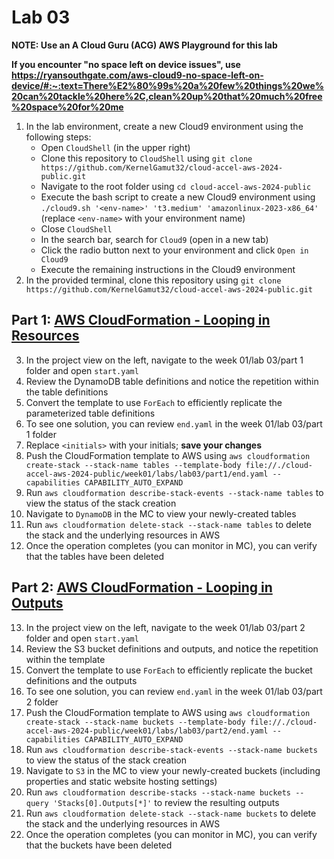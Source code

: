 # Lab 03

**NOTE: Use an A Cloud Guru (ACG) AWS Playground for this lab**

**If you encounter "no space left on device issues", use https://ryansouthgate.com/aws-cloud9-no-space-left-on-device/#:~:text=There%E2%80%99s%20a%20few%20things%20we%20can%20tackle%20here%2C,clean%20up%20that%20much%20free%20space%20for%20me**

1. In the lab environment, create a new Cloud9 environment using the following steps:
    - Open `CloudShell` (in the upper right)
    - Clone this repository to `CloudShell` using `git clone https://github.com/KernelGamut32/cloud-accel-aws-2024-public.git`
    - Navigate to the root folder using `cd cloud-accel-aws-2024-public`
    - Execute the bash script to create a new Cloud9 environment using `./cloud9.sh '<env-name>' 't3.medium' 'amazonlinux-2023-x86_64'` (replace `<env-name>` with your environment name)
    - Close `CloudShell`
    - In the search bar, search for `Cloud9` (open in a new tab)
    - Click the radio button next to your environment and click `Open in Cloud9`
    - Execute the remaining instructions in the Cloud9 environment
2. In the provided terminal, clone this repository using `git clone https://github.com/KernelGamut32/cloud-accel-aws-2024-public.git`

## Part 1: [AWS CloudFormation - Looping in Resources](https://docs.aws.amazon.com/AWSCloudFormation/latest/UserGuide/intrinsic-function-reference-foreach-example-resource.html#intrinsic-function-reference-foreach-example-replicate-ddb-resource)

3. In the project view on the left, navigate to the week 01/lab 03/part 1 folder and open `start.yaml`
4. Review the DynamoDB table definitions and notice the repetition within the table definitions
5. Convert the template to use `ForEach` to efficiently replicate the parameterized table definitions
6. To see one solution, you can review `end.yaml` in the week 01/lab 03/part 1 folder
7. Replace `<initials>` with your initials; **save your changes**
8. Push the CloudFormation template to AWS using `aws cloudformation create-stack --stack-name tables --template-body file://./cloud-accel-aws-2024-public/week01/labs/lab03/part1/end.yaml --capabilities CAPABILITY_AUTO_EXPAND`
9. Run `aws cloudformation describe-stack-events --stack-name tables` to view the status of the stack creation
10. Navigate to `DynamoDB` in the MC to view your newly-created tables
11. Run `aws cloudformation delete-stack --stack-name tables` to delete the stack and the underlying resources in AWS
12. Once the operation completes (you can monitor in MC), you can verify that the tables have been deleted

## Part 2: [AWS CloudFormation - Looping in Outputs](https://docs.aws.amazon.com/AWSCloudFormation/latest/UserGuide/intrinsic-function-reference-foreach-example-outputs.html#intrinsic-function-reference-foreach-example-replicate-outputs)

13. In the project view on the left, navigate to the week 01/lab 03/part 2 folder and open `start.yaml`
14. Review the S3 bucket definitions and outputs, and notice the repetition within the template
15. Convert the template to use `ForEach` to efficiently replicate the bucket definitions and the outputs
16. To see one solution, you can review `end.yaml` in the week 01/lab 03/part 2 folder
17. Push the CloudFormation template to AWS using `aws cloudformation create-stack --stack-name buckets --template-body file://./cloud-accel-aws-2024-public/week01/labs/lab03/part2/end.yaml --capabilities CAPABILITY_AUTO_EXPAND`
18. Run `aws cloudformation describe-stack-events --stack-name buckets` to view the status of the stack creation
19. Navigate to `S3` in the MC to view your newly-created buckets (including properties and static website hosting settings)
20. Run `aws cloudformation describe-stacks --stack-name buckets --query 'Stacks[0].Outputs[*]'` to review the resulting outputs
21. Run `aws cloudformation delete-stack --stack-name buckets` to delete the stack and the underlying resources in AWS
22. Once the operation completes (you can monitor in MC), you can verify that the buckets have been deleted
